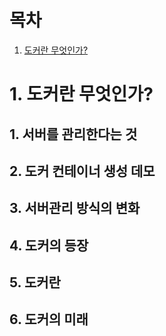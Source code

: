 # 목차

1. [도커란 무엇인가?](#1-도커란-무엇인가?)

# 1. 도커란 무엇인가?

## 1. 서버를 관리한다는 것

## 2. 도커 컨테이너 생성 데모

## 3. 서버관리 방식의 변화

## 4. 도커의 등장

## 5. 도커란

## 6. 도커의 미래



